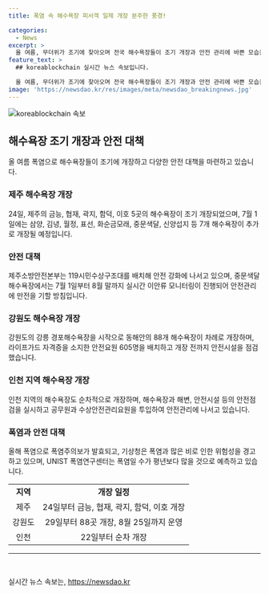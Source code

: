 ```yaml
---
title: 폭염 속 해수욕장 피서객 일제 개장 분주한 풍경!

categories:
  - News
excerpt: >
  올 여름, 무더위가 조기에 찾아오며 전국 해수욕장들이 조기 개장과 안전 관리에 바쁜 모습을 보이고 있습니다. 제주도는 24일 5곳의 해수욕장을 개장하고, 강릉 등 강원도의 88곳은 29일부터 개장하여 8월 25일까지 운영될 예정입니다. 폭염으로 인한 안전 문제에 대비하여 소방 및 해경 등과의 협력을 통해 안전을 강화하고 있습니다. 기상청은 올 여름 더위가 평년보다 많이 발생할 것으로 예상하고 있습니다. 폭염에 대비하여 해수욕장들은 수시로 현장 점검을 진행하고, 풍랑 경보 등이 발효되면 전면 통제할 계획입니다.
feature_text: >
  ## koreablockchain 실시간 뉴스 속보입니다.

  올 여름, 무더위가 조기에 찾아오며 전국 해수욕장들이 조기 개장과 안전 관리에 바쁜 모습을 보이고 있습니다. 제주도는 24일 5곳의 해수욕장을 개장하고, 강릉 등 강원도의 88곳은 29일부터 개장하여 8월 25일까지 운영될 예정입니다. 폭염으로 인한 안전 문제에 대비하여 소방 및 해경 등과의 협력을 통해 안전을 강화하고 있습니다. 기상청은 올 여름 더위가 평년보다 많이 발생할 것으로 예상하고 있습니다. 폭염에 대비하여 해수욕장들은 수시로 현장 점검을 진행하고, 풍랑 경보 등이 발효되면 전면 통제할 계획입니다.
image: 'https://newsdao.kr/res/images/meta/newsdao_breakingnews.jpg'
---
```


<p><img src="https://newsdao.kr/res/images/meta/newsdao_breakingnews.jpg" alt="koreablockchain 속보" /></p>

<h2 data-ke-size="size26">해수욕장 조기 개장과 안전 대책</h2>

<p data-ke-size="size16">올 여름 폭염으로 해수욕장들이 조기에 개장하고 다양한 안전 대책을 마련하고 있습니다.</p>

<h3><b>제주 해수욕장 개장</b></h3>

<p data-ke-size="size16">24일, 제주의 금능, 협재, 곽지, 함덕, 이호 5곳의 해수욕장이 조기 개장되었으며, 7월 1일에는 삼양, 김녕, 월정, 표선, 화순금모래, 중문색달, 신양섭지 등 7개 해수욕장이 추가로 개장될 예정입니다.</p>

<h3><b>안전 대책</b></h3>

<p data-ke-size="size16">제주소방안전본부는 119시민수상구조대를 배치해 안전 강화에 나서고 있으며, 중문색달해수욕장에서는 7월 1일부터 8월 말까지 실시간 이안류 모니터링이 진행되어 안전관리에 만전을 기할 방침입니다.</p>

<h3><b>강원도 해수욕장 개장</b></h3>

<p data-ke-size="size16">강원도의 강릉 경포해수욕장을 시작으로 동해안의 88개 해수욕장이 차례로 개장하며, 라이프가드 자격증을 소지한 안전요원 605명을 배치하고 개장 전까지 안전시설을 점검했습니다.</p>

<h3><b>인천 지역 해수욕장 개장</b></h3>

<p data-ke-size="size16">인천 지역의 해수욕장도 순차적으로 개장하며, 해수욕장과 해변, 안전시설 등의 안전점검을 실시하고 공무원과 수상안전관리요원을 투입하여 안전관리에 나서고 있습니다.</p>

<h3><b>폭염과 안전 대책</b></h3>

<p data-ke-size="size16">올해 폭염으로 폭염주의보가 발효되고, 기상청은 폭염과 많은 비로 인한 위험성을 경고하고 있으며, UNIST 폭염연구센터는 폭염일 수가 평년보다 많을 것으로 예측하고 있습니다.</p>

<table>
  <tbody>
    <tr>
      <td style="text-align: center; height: 17px;"><b>지역</b></td>
      <td style="text-align: center; height: 17px;"><b>개장 일정</b></td>
    </tr>
    <tr>
      <td style="text-align: center; height: 17px;">제주</td>
      <td style="text-align: center; height: 17px;">24일부터 금능, 협재, 곽지, 함덕, 이호 개장</td>
    </tr>
    <tr>
      <td style="text-align: center; height: 17px;">강원도</td>
      <td style="text-align: center; height: 17px;">29일부터 88곳 개장, 8월 25일까지 운영</td>
    </tr>
    <tr>
      <td style="text-align: center; height: 17px;">인천</td>
      <td style="text-align: center; height: 17px;">22일부터 순차 개장</td>
    </tr>
  </tbody>
</table>

<hr>

<p data-ke-size="size16">&nbsp;</p>
실시간 뉴스 속보는, <a href="https://newsdao.kr" rel="dofollow">https://newsdao.kr</a>



